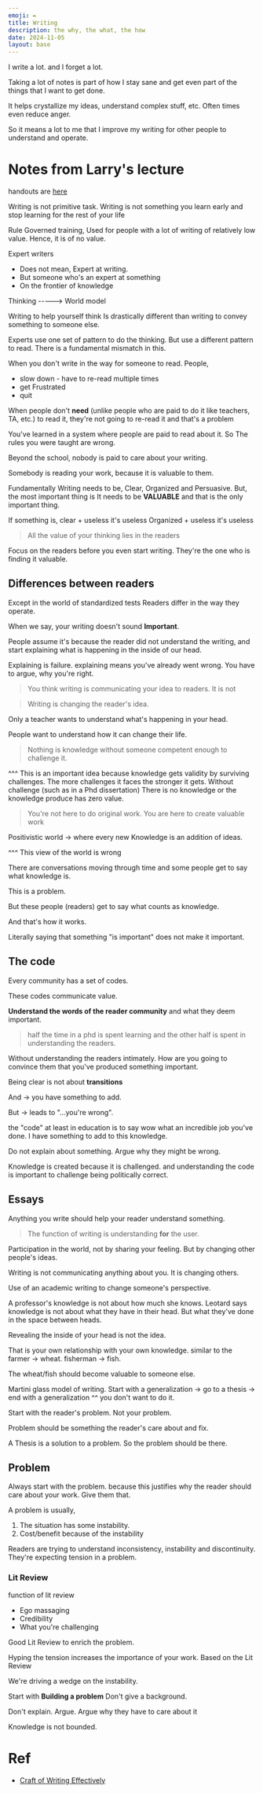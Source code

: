 ```yaml
---
emoji: ✒️
title: Writing
description: the why, the what, the how
date: 2024-11-05
layout: base
---
```


I write a lot. and I forget a lot.

Taking a lot of notes is part of how I stay sane and get even part of the things that I want to get done.

It helps crystallize my ideas, understand complex stuff, etc. Often times even reduce anger.

So it means a lot to me that I improve my writing for other people to understand and operate.


# Notes from Larry's lecture

handouts are [here](/writing_uchicago.pdf)

Writing is not primitive task. Writing is not something you learn early and stop learning for the rest of your life

 Rule Governed training, Used for people with a lot of writing of relatively low value. Hence, it is of no value.

Expert writers
- Does not mean, Expert at writing.
- But someone who's an expert at something
- On the frontier of knowledge


Thinking -----> World model


Writing to help yourself think Is drastically different than writing to convey something to someone else.


Experts use one set of pattern to do the thinking. But use a different pattern to read.
There is a fundamental mismatch in this.

When you don't write in the way for someone to read. People,

- slow down - have to re-read multiple times 
- get Frustrated
- quit

When people don't __need__ (unlike people who are paid to do it like teachers, TA, etc.) to read it, they're not going to re-read it and that's a problem

You've learned in a system where people are paid to read about it.
So The rules you were taught are wrong.

Beyond the school, nobody is paid to care about your writing.

Somebody is reading your work, because it is valuable to them.

Fundamentally Writing needs to be, Clear, Organized and Persuasive.
But, the most important thing is It needs to be __VALUABLE__ and that is the only important thing.

If something is,
clear + useless it's useless
Organized + useless it's useless


> All the value of your thinking lies in the readers

Focus on the readers before you even start writing. They're the one who is finding it valuable.

## Differences between readers

Except in the world of standardized tests Readers differ in the way they operate.


When we say, your writing doesn't sound __Important__.

People assume it's because the reader did not understand the writing, and start explaining what is happening in the inside of our head.

Explaining is failure. explaining means you've already went wrong.
You have to argue, why you're right.

> You think writing is communicating your idea to readers. It is not

> Writing is changing the reader's idea. 


Only a teacher wants to understand what's happening in your head.

People want to understand how it can change their life.

>Nothing is knowledge without someone competent enough to challenge it.

^^^ This is an important idea because knowledge gets validity by surviving challenges. The more challenges it faces the stronger it gets.
Without challenge (such as in a Phd dissertation) There is no knowledge or the knowledge produce has zero value.


> You're not here to do original work. You are here to create valuable work
 

Positivistic world -> where every new Knowledge is an addition of ideas.

^^^ This view of the world is wrong

There are conversations moving through time and some people get to say what knowledge is.

This is a problem.

But these people (readers) get to say what counts as knowledge.

And that's how it works.

Literally saying that something "is important" does not make it important.

## The code

Every community has a set of codes.

These codes communicate value.

__Understand the words of the reader community__ and what they deem important.

> half the time in a phd is spent learning and the other half is spent in understanding the readers.

Without understanding the readers intimately.
How are you going to convince them that you've produced something important.

Being clear is not about __transitions__

And -> you have something to add.

But -> leads to "...you're wrong".

the "code" at least in education is to say wow what an incredible job you've done. I have something to add to this knowledge.

Do not explain about something. Argue why they might be wrong.

Knowledge is created because it is challenged. and understanding the code is important to challenge being politically correct.


## Essays

Anything you write should help your reader understand something.

> The function of writing is understanding __for__ the user.

Participation in the world, not by sharing your feeling. But by changing other people's ideas.

Writing is not communicating anything about you. It is changing others.

Use of an academic writing to change someone's perspective.


A professor's knowledge is not about how much she knows.
Leotard says knowledge is not about what they have in their head. But what they've done in the space between heads.

Revealing the inside of your head is not the idea. 

That is your own relationship with your own knowledge.
similar to the farmer -> wheat. fisherman -> fish.

The wheat/fish should become valuable to someone else.


Martini glass model of writing. Start with a generalization -> go to a thesis -> end with a generalization
^^ you don't want to do it.

Start with the reader's problem. Not your problem.

Problem should be something the reader's care about and fix.

A Thesis is a solution to a problem. So the problem should be there.


## Problem

Always start with the problem. because this justifies why the reader should care about your work. Give them that.

A problem is usually,

1. The situation has some instability.
2. Cost/benefit because of the instability

Readers are trying to understand inconsistency, instability and discontinuity. They're expecting tension in a problem.


### Lit Review

function of lit review

- Ego massaging
- Credibility
- What you're challenging

Good Lit Review to enrich the problem.

Hyping the tension increases the importance of your work. Based on the Lit Review

We're driving a wedge on the instability.

Start with __Building a problem__ Don't give a background.

Don't explain. Argue.
Argue why they have to care about it

Knowledge is not bounded.


# Ref

- [Craft of Writing Effectively](https://www.youtube.com/watch?v=vtIzMaLkCaM)